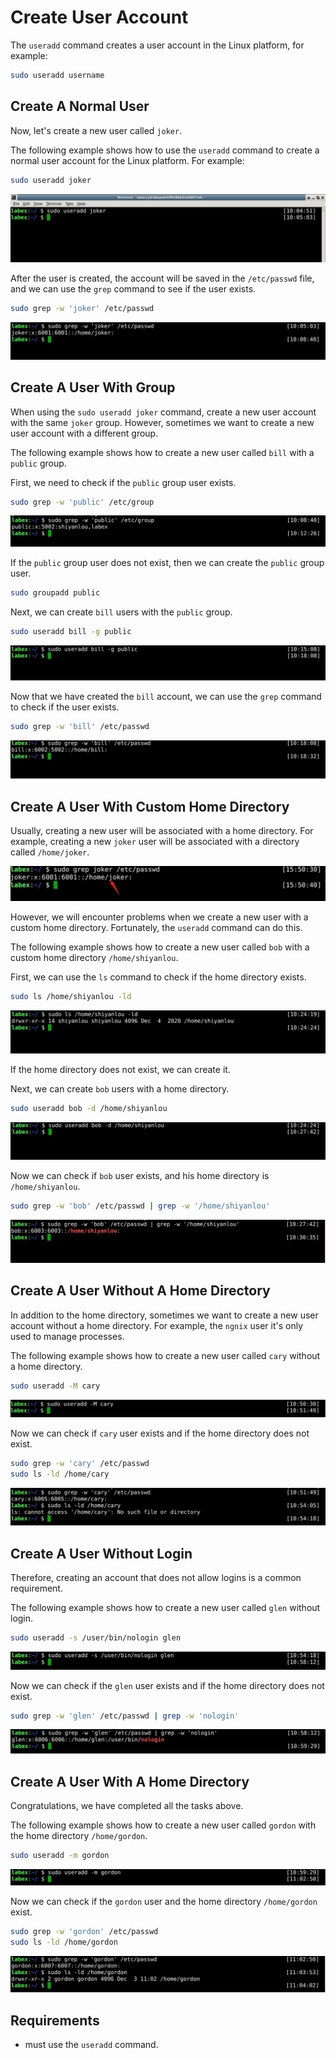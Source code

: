 # Create User Account

The `useradd` command creates a user account in the Linux platform, for example:

```bash
sudo useradd username
```

## Create A Normal User

Now, let's create a new user called `joker`.

The following example shows how to use the `useradd` command to create a normal user account for the Linux platform. For example:

```bash
sudo useradd joker
```

![lab-account-management-1-1](assets/lab-account-management-1-1.png)

After the user is created, the account will be saved in the `/etc/passwd` file, and we can use the `grep` command to see if the user exists.

```bash
sudo grep -w 'joker' /etc/passwd
```

![lab-account-management-1-2](assets/lab-account-management-1-2.png)

## Create A User With Group

When using the `sudo useradd joker` command, create a new user account with the same `joker` group. However, sometimes we want to create a new user account with a different group.

The following example shows how to create a new user called `bill` with a `public` group.

First, we need to check if the `public` group user exists.

```bash
sudo grep -w 'public' /etc/group
```

![lab-account-management-1-3](assets/lab-account-management-1-3.png)

If the `public` group user does not exist, then we can create the `public` group user.

```bash
sudo groupadd public
```

Next, we can create `bill` users with the `public` group.

```bash
sudo useradd bill -g public
```

![lab-account-management-1-4](assets/lab-account-management-1-4.png)

Now that we have created the `bill` account, we can use the `grep` command to check if the user exists.

```bash
sudo grep -w 'bill' /etc/passwd
```

![lab-account-management-1-5](assets/lab-account-management-1-5.png)

## Create A User With Custom Home Directory

Usually, creating a new user will be associated with a home directory. For example, creating a new `joker` user will be associated with a directory called `/home/joker`.

![lab-account-management-1-6](assets/lab-account-management-1-6.png)

However, we will encounter problems when we create a new user with a custom home directory. Fortunately, the `useradd` command can do this.

The following example shows how to create a new user called `bob` with a custom home directory `/home/shiyanlou`.

First, we can use the `ls` command to check if the home directory exists.

```bash
sudo ls /home/shiyanlou -ld
```

![lab-account-management-1-7](assets/lab-account-management-1-7.png)

If the home directory does not exist, we can create it.

Next, we can create `bob` users with a home directory.

```bash
sudo useradd bob -d /home/shiyanlou
```

![lab-account-management-1-8](assets/lab-account-management-1-8.png)

Now we can check if `bob` user exists, and his home directory is `/home/shiyanlou`.

```bash
sudo grep -w 'bob' /etc/passwd | grep -w '/home/shiyanlou'
```

![lab-account-management-1-9](assets/lab-account-management-1-9.png)

## Create A User Without A Home Directory

In addition to the home directory, sometimes we want to create a new user account without a home directory. For example, the `ngnix` user it's only used to manage processes.

The following example shows how to create a new user called `cary` without a home directory.

```bash
sudo useradd -M cary
```

![lab-account-management-1-10](assets/lab-account-management-1-10.png)

Now we can check if `cary` user exists and if the home directory does not exist.

```bash
sudo grep -w 'cary' /etc/passwd
sudo ls -ld /home/cary
```

![lab-account-management-1-11](assets/lab-account-management-1-11.png)

## Create A User Without Login

Therefore, creating an account that does not allow logins is a common requirement.

The following example shows how to create a new user called `glen` without login.

```bash
sudo useradd -s /user/bin/nologin glen
```

![lab-account-management-1-12](assets/lab-account-management-1-12.png)

Now we can check if the `glen` user exists and if the home directory does not exist.

```bash
sudo grep -w 'glen' /etc/passwd | grep -w 'nologin'
```

![lab-account-management-1-13](assets/lab-account-management-1-13.png)

## Create A User With A Home Directory

Congratulations, we have completed all the tasks above.

The following example shows how to create a new user called `gordon` with the home directory `/home/gordon`.

```bash
sudo useradd -m gordon
```

![lab-account-management-1-14](assets/lab-account-management-1-14.png)

Now we can check if the `gordon` user and the home directory `/home/gordon` exist.

```bash
sudo grep -w 'gordon' /etc/passwd
sudo ls -ld /home/gordon
```

![lab-account-management-1-15](assets/lab-account-management-1-15.png)

## Requirements

- must use the `useradd` command.
